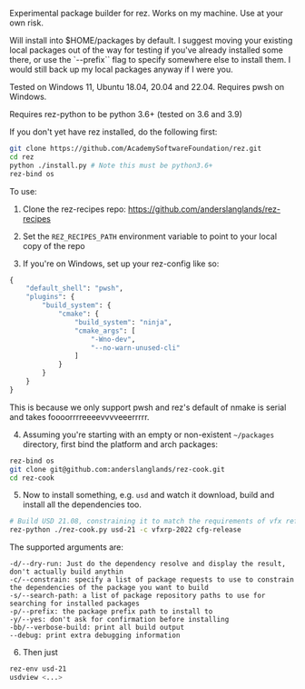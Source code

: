 Experimental package builder for rez. Works on my machine. Use at your own risk. 

Will install into $HOME/packages by default. I suggest moving your existing local packages out of the way for testing if you've already installed some there, or use the `--prefix`` flag to specify somewhere else to install them. I would still back up my local packages anyway if I were you.

Tested on Windows 11, Ubuntu 18.04, 20.04 and 22.04. Requires pwsh on Windows. 

Requires rez-python to be python 3.6+ (tested on 3.6 and 3.9)

If you don't yet have rez installed, do the following first:

```bash
git clone https://github.com/AcademySoftwareFoundation/rez.git
cd rez
python ./install.py # Note this must be python3.6+
rez-bind os
```

To use:

1. Clone the rez-recipes repo: https://github.com/anderslanglands/rez-recipes
2. Set the `REZ_RECIPES_PATH` environment variable to point to your local copy of the repo

3. If you're on Windows, set up your rez-config like so:
```python
{
    "default_shell": "pwsh",
    "plugins": {
        "build_system": {
            "cmake": {
                "build_system": "ninja",
                "cmake_args": [
                    "-Wno-dev",
                    "--no-warn-unused-cli"
                ]
            }
        }
    }
}
```
This is because we only support pwsh and rez's default of nmake is serial and takes foooorrrreeeevvvveeerrrrr.

4. Assuming you're starting with an empty or non-existent `~/packages` directory, first bind the platform and arch packages:
```bash
rez-bind os
git clone git@github.com:anderslanglands/rez-cook.git
cd rez-cook
```

5. Now to install something, e.g. `usd` and watch it download, build and install all the dependencies too. 
```bash
# Build USD 21.08, constraining it to match the requirements of vfx reference platform 2022
rez-python ./rez-cook.py usd-21 -c vfxrp-2022 cfg-release
```

The supported arguments are:
```
-d/--dry-run: Just do the dependency resolve and display the result, don't actually build anythin
-c/--constrain: specify a list of package requests to use to constrain the dependencies of the package you want to build
-s/--search-path: a list of package repository paths to use for searching for installed packages
-p/--prefix: the package prefix path to install to
-y/--yes: don't ask for confirmation before installing
-bb/--verbose-build: print all build output
--debug: print extra debugging information
```

6. Then just 
```bash
rez-env usd-21
usdview <...>
```

